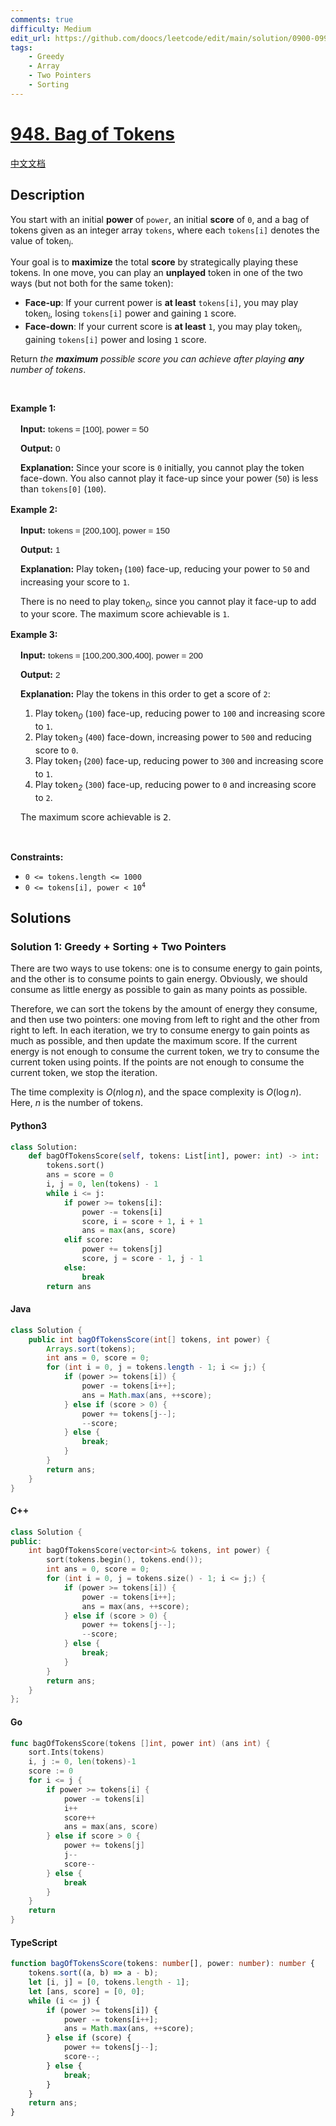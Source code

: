 ```yaml
---
comments: true
difficulty: Medium
edit_url: https://github.com/doocs/leetcode/edit/main/solution/0900-0999/0948.Bag%20of%20Tokens/README_EN.md
tags:
    - Greedy
    - Array
    - Two Pointers
    - Sorting
---
```


<!-- problem:start -->

# [948. Bag of Tokens](https://leetcode.com/problems/bag-of-tokens)

[中文文档](/solution/0900-0999/0948.Bag%20of%20Tokens/README.md)

## Description

<!-- description:start -->

<p>You start with an initial <strong>power</strong> of <code>power</code>, an initial <strong>score</strong> of <code>0</code>, and a bag of tokens given as an integer array <code>tokens</code>, where each&nbsp;<code>tokens[i]</code> denotes the value of token<em><sub>i</sub></em>.</p>

<p>Your goal is to <strong>maximize</strong> the total <strong>score</strong> by strategically playing these tokens. In one move, you can play an <strong>unplayed</strong> token in one of the two ways (but not both for the same token):</p>

<ul>
	<li><strong>Face-up</strong>: If your current power is <strong>at least</strong> <code>tokens[i]</code>, you may play token<em><sub>i</sub></em>, losing <code>tokens[i]</code> power and gaining <code>1</code> score.</li>
	<li><strong>Face-down</strong>: If your current score is <strong>at least</strong> <code>1</code>, you may play token<em><sub>i</sub></em>, gaining <code>tokens[i]</code> power and losing <code>1</code> score.</li>
</ul>

<p>Return <em>the <strong>maximum</strong> possible score you can achieve after playing <strong>any</strong> number of tokens</em>.</p>

<p>&nbsp;</p>
<p><strong class="example">Example 1:</strong></p>

<div class="example-block" style="
    border-color: var(--border-tertiary);
    border-left-width: 2px;
    color: var(--text-secondary);
    font-size: .875rem;
    margin-bottom: 1rem;
    margin-top: 1rem;
    overflow: visible;
    padding-left: 1rem;
">
<p><strong>Input:</strong> <span class="example-io" style="
    font-family: Menlo,sans-serif;
    font-size: 0.85rem;
">tokens = [100], power = 50</span></p>

<p><strong>Output:</strong> <span class="example-io" style="
    font-family: Menlo,sans-serif;
    font-size: 0.85rem;
">0</span></p>

<p><strong>Explanation</strong><strong>:</strong> Since your score is <code>0</code> initially, you cannot play the token face-down. You also cannot play it face-up since your power (<code>50</code>) is less than <code>tokens[0]</code>&nbsp;(<code>100</code>).</p>
</div>

<p><strong class="example">Example 2:</strong></p>

<div class="example-block" style="
    border-color: var(--border-tertiary);
    border-left-width: 2px;
    color: var(--text-secondary);
    font-size: .875rem;
    margin-bottom: 1rem;
    margin-top: 1rem;
    overflow: visible;
    padding-left: 1rem;
">
<p><strong>Input:</strong> <span class="example-io" style="
    font-family: Menlo,sans-serif;
    font-size: 0.85rem;
">tokens = [200,100], power = 150</span></p>

<p><strong>Output:</strong> <span class="example-io" style="
    font-family: Menlo,sans-serif;
    font-size: 0.85rem;
">1</span></p>

<p><strong>Explanation:</strong> Play token<em><sub>1</sub></em> (<code>100</code>) face-up, reducing your power to&nbsp;<code>50</code> and increasing your score to&nbsp;<code>1</code>.</p>

<p>There is no need to play token<em><sub>0</sub></em>, since you cannot play it face-up to add to your score. The maximum score achievable is <code>1</code>.</p>
</div>

<p><strong class="example">Example 3:</strong></p>

<div class="example-block" style="
    border-color: var(--border-tertiary);
    border-left-width: 2px;
    color: var(--text-secondary);
    font-size: .875rem;
    margin-bottom: 1rem;
    margin-top: 1rem;
    overflow: visible;
    padding-left: 1rem;
">
<p><strong>Input:</strong> <span class="example-io" style="
    font-family: Menlo,sans-serif;
    font-size: 0.85rem;
">tokens = [100,200,300,400], power = 200</span></p>

<p><strong>Output:</strong> <span class="example-io" style="
    font-family: Menlo,sans-serif;
    font-size: 0.85rem;
">2</span></p>

<p><strong>Explanation:</strong> Play the tokens in this order to get a score of <code>2</code>:</p>

<ol>
	<li>Play token<em><sub>0</sub></em> (<code>100</code>) face-up, reducing power to <code>100</code> and increasing score to <code>1</code>.</li>
	<li>Play token<em><sub>3</sub></em> (<code>400</code>) face-down, increasing power to <code>500</code> and reducing score to <code>0</code>.</li>
	<li>Play token<em><sub>1</sub></em> (<code>200</code>) face-up, reducing power to <code>300</code> and increasing score to <code>1</code>.</li>
	<li>Play token<em><sub>2</sub></em> (<code>300</code>) face-up, reducing power to <code>0</code> and increasing score to <code>2</code>.</li>
</ol>

<p><span style="color: var(--text-secondary); font-size: 0.875rem;">The maximum score achievable is </span><code style="color: var(--text-secondary); font-size: 0.875rem;">2</code><span style="color: var(--text-secondary); font-size: 0.875rem;">.</span></p>
</div>

<p>&nbsp;</p>
<p><strong>Constraints:</strong></p>

<ul>
	<li><code>0 &lt;= tokens.length &lt;= 1000</code></li>
	<li><code>0 &lt;= tokens[i], power &lt; 10<sup>4</sup></code></li>
</ul>

<!-- description:end -->

## Solutions

<!-- solution:start -->

### Solution 1: Greedy + Sorting + Two Pointers

There are two ways to use tokens: one is to consume energy to gain points, and the other is to consume points to gain energy. Obviously, we should consume as little energy as possible to gain as many points as possible.

Therefore, we can sort the tokens by the amount of energy they consume, and then use two pointers: one moving from left to right and the other from right to left. In each iteration, we try to consume energy to gain points as much as possible, and then update the maximum score. If the current energy is not enough to consume the current token, we try to consume the current token using points. If the points are not enough to consume the current token, we stop the iteration.

The time complexity is $O(n \log n)$, and the space complexity is $O(\log n)$. Here, $n$ is the number of tokens.

<!-- tabs:start -->

#### Python3

```python
class Solution:
    def bagOfTokensScore(self, tokens: List[int], power: int) -> int:
        tokens.sort()
        ans = score = 0
        i, j = 0, len(tokens) - 1
        while i <= j:
            if power >= tokens[i]:
                power -= tokens[i]
                score, i = score + 1, i + 1
                ans = max(ans, score)
            elif score:
                power += tokens[j]
                score, j = score - 1, j - 1
            else:
                break
        return ans
```

#### Java

```java
class Solution {
    public int bagOfTokensScore(int[] tokens, int power) {
        Arrays.sort(tokens);
        int ans = 0, score = 0;
        for (int i = 0, j = tokens.length - 1; i <= j;) {
            if (power >= tokens[i]) {
                power -= tokens[i++];
                ans = Math.max(ans, ++score);
            } else if (score > 0) {
                power += tokens[j--];
                --score;
            } else {
                break;
            }
        }
        return ans;
    }
}
```

#### C++

```cpp
class Solution {
public:
    int bagOfTokensScore(vector<int>& tokens, int power) {
        sort(tokens.begin(), tokens.end());
        int ans = 0, score = 0;
        for (int i = 0, j = tokens.size() - 1; i <= j;) {
            if (power >= tokens[i]) {
                power -= tokens[i++];
                ans = max(ans, ++score);
            } else if (score > 0) {
                power += tokens[j--];
                --score;
            } else {
                break;
            }
        }
        return ans;
    }
};
```

#### Go

```go
func bagOfTokensScore(tokens []int, power int) (ans int) {
	sort.Ints(tokens)
	i, j := 0, len(tokens)-1
	score := 0
	for i <= j {
		if power >= tokens[i] {
			power -= tokens[i]
			i++
			score++
			ans = max(ans, score)
		} else if score > 0 {
			power += tokens[j]
			j--
			score--
		} else {
			break
		}
	}
	return
}
```

#### TypeScript

```ts
function bagOfTokensScore(tokens: number[], power: number): number {
    tokens.sort((a, b) => a - b);
    let [i, j] = [0, tokens.length - 1];
    let [ans, score] = [0, 0];
    while (i <= j) {
        if (power >= tokens[i]) {
            power -= tokens[i++];
            ans = Math.max(ans, ++score);
        } else if (score) {
            power += tokens[j--];
            score--;
        } else {
            break;
        }
    }
    return ans;
}
```

<!-- tabs:end -->

<!-- solution:end -->

<!-- problem:end -->
